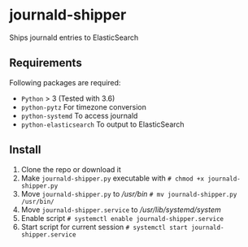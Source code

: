 # journald-shipper
Ships journald entries to ElasticSearch

## Requirements
Following packages are required:

* `Python` > 3 (Tested with 3.6)
* `python-pytz` For timezone conversion
* `python-systemd` To access journald
* `python-elasticsearch` To output to ElasticSearch

## Install

1. Clone the repo or download it
2. Make `journald-shipper.py` executable with `# chmod +x journald-shipper.py`
3. Move `journald-shipper.py` to _/usr/bin_ `# mv journald-shipper.py /usr/bin/`
4. Move `journald-shipper.service` to _/usr/lib/systemd/system_
5. Enable script `# systemctl enable journald-shipper.service`
6. Start script for current session `# systemctl start journald-shipper.service`
